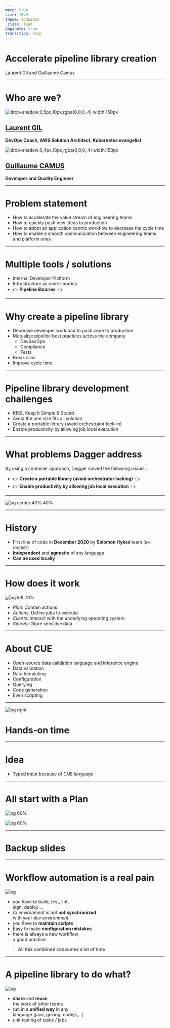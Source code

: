 ```yaml
---
marp: true
size: 16:9
theme: addo2022
_class: lead
paginate: true
transition: drop
---
```

<!-- _class: main -->

# Accelerate pipeline library creation

<div class="author">Laurent Gil and Guillaume Camus</div>

---

# Who are we?


<div class="container">

<div class="col">

![drop-shadow:0,5px,10px,rgba(0,0,0,.4) width:150px](./assets/laurent-gil.png)

## [Laurent GIL](https://www.linkedin.com/in/laurent-gil/?locale=en_US)

**DevOps Coach,
AWS Solution Architect,
Kubernetes evangelist**

</div>

<div class="col">

![drop-shadow:0,4px,10px,rgba(0,0,0,.4) width:150px](./assets/guillaume-camus.png)

## [Guillaume CAMUS](https://www.linkedin.com/in/guillaumecamus/?locale=en_US)

**Developer and Quality Engineer**

</div>

</div>

---

# Problem statement

- How to accelerate the value stream of engineering teams
- How to quickly push new ideas to production
- How to adopt an application centric workflow to decrease the cycle time
- How to enable a smooth communication between engineering teams and platform ones

---

# Multiple tools / solutions

- Internal Developer Platform
- Infrastructure as code libraries
- 👉 **Pipeline libraries** 👈

---

# Why create a pipeline library

- Decrease developer workload to push code to production
- Mutualize pipeline best practices across the company
  - DevSecOps
  - Compliance
  - Tests
- Break silos
- Improve cycle time

---

# Pipeline library development challenges

- KISS, Keep It Simple & Stupid
- Avoid the one size fits all solution
- Create a portable library (avoid orchestrator lock-in)
- Enable productivity by allowing job local execution

---

# What problems Dagger address

By using a container approach, Dagger solved the following issues :

- 👉 **Create a portable library (avoid orchestrator locking)** 👈
- 👉 **Enable productivity by allowing job local execution** 👈

---
<!-- _class: header -->
![bg center:40% 40%](./assets/dagger_logo_portrait_on_black.svg)

---

# History

- First line of code in **December 2020** by **Solomon Hykes**'team (ex-docker)
- **Independent** and **agnostic** of any language
- **Can be used locally**

<!--
Dagger is portable and compatible
-->

---

# How does it work

![bg left 70%](assets/dagger.drawio.png)

- *Plan*: Contain actions
- *Actions*: Define jobs to execute
- *Clients*: Interact with the underlying operating system
- *Secrets*: Store sensitive data

---

# About CUE

<!--
- Created by google
- Originally designed to configure Borg, the K8s predecessor
-->
- Open-source data validation language and inference engine
- Data validation
- Data templating
- Configuration
- Querying
- Code generation
- Even scripting

---

![bg right](assets/hands-on.jpg)

# Hands-on time

---

# Idea

- Typed input because of CUE language

---

# <!-- fit --> All start with a **Plan**

![bg 60%](assets/loves-plan-together.jpeg)

![bg 60%](assets/plan-dagger.png)

---

# Backup slides

---

<style>

</style>

<!-- _class: white -->

# Workflow automation is a real pain

![bg](assets/developer_pain_point.jpeg)

- you have to build, test, lint, <br /> sign, deploy ...
- *CI environment* is not **not synchronized** <br /> with your *dev environment*
  <!--

  - the development environment is different from one developer to another, and is rarely consistent with that of the CI
  -->
- you have to **maintain scripts**
  <!--

  - these scripts are rarely tested
  -->
- Easy to make **configuration mistakes**
  <!--

  - there is no schema to validate the configuration. You can have a valid YAML file, but it is not understood by the CI. For example, define an environment variable with a boolean type.
  -->
- there is always a new workflow, <br />a good practice
  <!--

  - there is always a new workflow, good practices to execute. This has the consequence that developers spend too much time on it instead of developing.
  So what do we do? We write scripts to automate all these workflows and tasks we have to perform.
  -->
  <!--
  Homemade scripts that do the job but then they don't really evolve and as the team grows, the project grows, the script grows and the technical debt grows and begins to introduce problems  that you can't test. You don't understand how it works and the person who wrote them three years ago is gone.
  -->

> **All this combined consumes a lot of time**

<!-- _class: white -->

---

<!-- _class: white -->
# A pipeline library to do what?

![bg](assets/question.jpeg)

- **share** and **reuse** <br />the work of other teams
  <!--

  - have a modular and composable API
  -->
- run in a **unified way** in any <br />language (java, golang, nodejs,...)
- unit testing of tasks / jobs
